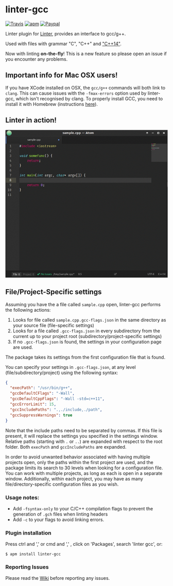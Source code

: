 # linter-gcc
[![Travis](https://img.shields.io/travis/hebaishi/linter-gcc.svg?style=flat-square)](https://travis-ci.org/hebaishi/linter-gcc) [![apm](https://img.shields.io/apm/dm/linter-gcc.svg?style=flat-square)](https://atom.io/packages/linter-gcc)
[![Paypal](https://www.paypalobjects.com/en_GB/i/btn/btn_donate_SM.gif)](https://www.paypal.com/cgi-bin/webscr?cmd=_s-xclick&hosted_button_id=44GUEE2BT7XVG)

Linter plugin for [Linter](https://github.com/AtomLinter/Linter), provides an interface to gcc/g++.

Used with files with grammar "C", "C++" and ["C++14"](https://atom.io/packages/language-cpp14).

Now with linting **on-the-fly**! This is a new feature so please open an issue if you encounter any problems.

## Important info for Mac OSX users!
If you have XCode installed on OSX, the `gcc/g++` commands will both link to `clang`. This can cause issues with the `-fmax-errors` option used by linter-gcc, which isn't recognised by clang. To properly install GCC, you need to install it with Homebrew (instructions [here](https://github.com/hebaishi/linter-gcc/issues/62)).

## Linter in action!

![linter-gcc screenshot](https://raw.githubusercontent.com/hebaishi/images/master/lintergcc_onthefly.gif)

## File/Project-Specific settings

Assuming you have the a file called ```sample.cpp``` open, linter-gcc performs the following actions:

1. Looks for file called ```sample.cpp.gcc-flags.json``` in the same directory as your source file (file-specific settings)
2. Looks for a file called ```.gcc-flags.json``` in every subdirectory from the current up to your project root (subdirectory/project-specific settings)
3. If no ```.gcc-flags.json``` is found, the settings in your configuration page are used.

The package takes its settings from the first configuration file that is found.

You can specify your settings in ```.gcc-flags.json```, at any level (file/subdirectory/project) using the following syntax:

```json
{
  "execPath": "/usr/bin/g++",
  "gccDefaultCFlags": "-Wall",
  "gccDefaultCppFlags": "-Wall -std=c++11",
  "gccErrorLimit": 15,
  "gccIncludePaths": ".,./include,./path",
  "gccSuppressWarnings": true
}
```

Note that the include paths need to be separated by commas. If this file is present, it will replace the settings you specified in the settings window. Relative paths (starting with ```.``` or ```..```) are expanded with respect to the root folder. Both ```execPath``` and ```gccIncludePaths``` are expanded.

In order to avoid unwanted behavior associated with having multiple projects open, only the paths within the first project are used, and the package limits its search to 30 levels when looking for a configuration file. You can work with multiple projects, as long as each is open in a separate window. Additionally, within each project, you may have as many file/directory-specific configuration files as you wish.

### Usage notes:
* Add ```-fsyntax-only``` to your C/C++ compilation flags to prevent the generation of ```.gch``` files when linting headers
* Add ```-c``` to your flags to avoid linking errors.

### Plugin installation
Press ctrl and ',' or cmd and ',' , click on 'Packages', search 'linter gcc', or:
```
$ apm install linter-gcc
```
### Reporting Issues

Please read the [Wiki](https://github.com/hebaishi/linter-gcc/wiki/) before reporting any issues.
